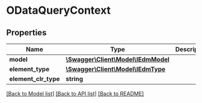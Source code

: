 # ODataQueryContext

## Properties
Name | Type | Description | Notes
------------ | ------------- | ------------- | -------------
**model** | [**\Swagger\Client\Model\IEdmModel**](IEdmModel.md) |  | [optional] 
**element_type** | [**\Swagger\Client\Model\IEdmType**](IEdmType.md) |  | [optional] 
**element_clr_type** | **string** |  | [optional] 

[[Back to Model list]](../README.md#documentation-for-models) [[Back to API list]](../README.md#documentation-for-api-endpoints) [[Back to README]](../README.md)


